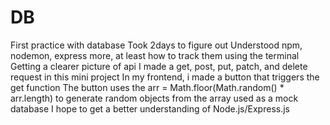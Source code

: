 # DB
First practice with database
Took 2days to figure out
Understood npm, nodemon, express more, at least how to track them using the terminal
Getting a clearer picture of api
I made a get, post, put, patch, and delete request in this mini project
In my frontend, i made a button that triggers the get function
The button uses the arr = Math.floor(Math.random() * arr.length) to generate random objects from the array used as a mock database
I hope to get a better understanding of Node.js/Express.js

